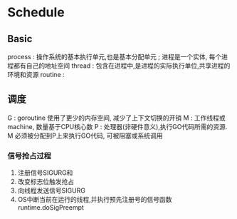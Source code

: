 # Schedule
## Basic
process : 操作系统的基本执行单元,也是基本分配单元 ; 进程是一个实体, 每个进程都有自己的地址空间
thread : 包含在进程中,是进程的实际执行单位,共享进程的环境和资源
routine :

## 调度
G : goroutine 使用了更少的内存空间, 减少了上下文切换的开销
M : 工作线程或machine, 数量基于CPU核心数
P : 处理器(非硬件意义),执行GO代码所需的资源. M 必须被分配到P上来执行GO代码, 可被阻塞或系统调用

### 信号抢占过程
1.  注册信号SIGURG和
2.  改变标志位触发抢占
3.  向线程发送信号SIGURG
4.  OS中断当前在运行的线程,并执行预先注册号的信号函数runtime.doSigPreempt